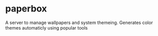 # paperbox

A server to manage wallpapers and system themeing. Generates color themes automaticly using popular tools
